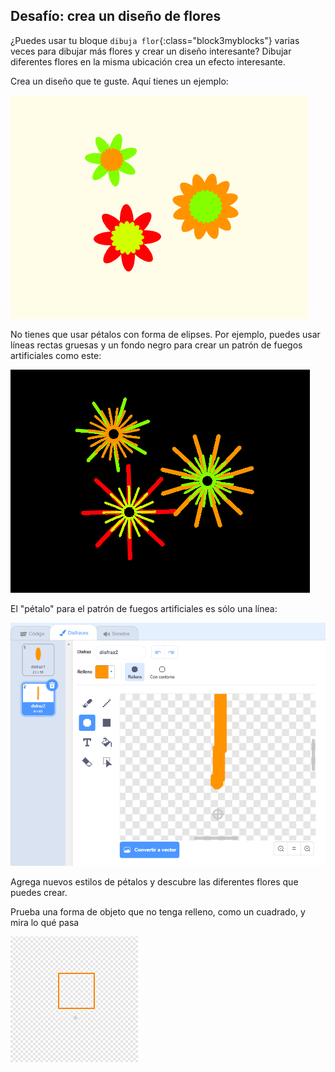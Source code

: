 ## Desafío: crea un diseño de flores

¿Puedes usar tu bloque `dibuja flor`{:class="block3myblocks"} varias veces para dibujar más flores y crear un diseño interesante? Dibujar diferentes flores en la misma ubicación crea un efecto interesante.

Crea un diseño que te guste. Aquí tienes un ejemplo:

![captura de pantalla](images/flower-three.png)

No tienes que usar pétalos con forma de elipses. Por ejemplo, puedes usar líneas rectas gruesas y un fondo negro para crear un patrón de fuegos artificiales como este:

![captura de pantalla](images/flower-fireworks.png)

El "pétalo" para el patrón de fuegos artificiales es sólo una línea:

![captura de pantalla](images/flower-firework-petal.png)

Agrega nuevos estilos de pétalos y descubre las diferentes flores que puedes crear.

Prueba una forma de objeto que no tenga relleno, como un cuadrado, y mira lo qué pasa

![captura de pantalla](images/flower-square-petal.png)